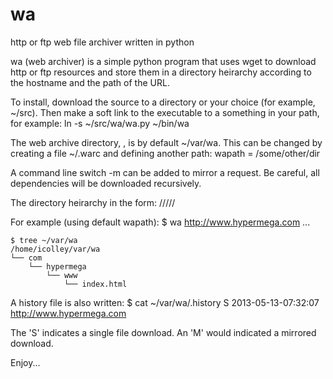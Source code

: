 wa
==

http or ftp web file archiver written in python

wa (web archiver) is a simple python program that uses wget to download http
or ftp resources and store them in a directory heirarchy according to the
hostname and the path of the URL.

To install, download the source to a directory or your choice (for example,
~/src).  Then make a soft link to the executable to a something in your path,
for example:
    ln -s ~/src/wa/wa.py ~/bin/wa

The web archive directory, <wapath>, is by default ~/var/wa.  This can be
changed by creating a file ~/.warc and defining another path:
    wapath = /some/other/dir

A command line switch -m can be added to mirror a request.  Be careful,
all dependencies will be downloaded recursively.

The directory heirarchy in the form:
    <wapath>/<tld>/<private>/<subdomain>/<path>/<file>

For example (using default wapath):
    $ wa http://www.hypermega.com
    ...

    $ tree ~/var/wa
    /home/icolley/var/wa
    └── com
        └── hypermega
            └── www
                └── index.html
                
A history file is also written:
    $ cat ~/var/wa/.history 
    S 2013-05-13-07:32:07 http://www.hypermega.com

The 'S' indicates a single file download.
An 'M' would indicated a mirrored download.

Enjoy...
